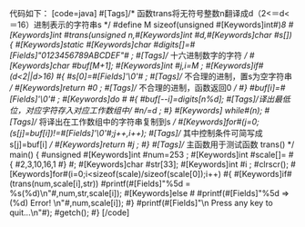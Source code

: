 代码如下：
[code=java]
#[Tags]/* 函数trans将无符号整数n翻译成d（2<＝d<＝16）进制表示的字符串s */
#define M sizeof(unsigned #[Keywords]int#)*8 
#[Keywords]int #trans(unsigned n,#[Keywords]int #d,#[Keywords]char #s[])
{
    #[Keywords]static #[Keywords]char #digits[]=#[Fields]"0123456789ABCDEF"# ;
    #[Tags]/* 十六进制数字的字符 */
    #[Keywords]char #buf[M+1];
    #[Keywords]int #j,i=M ;
    #[Keywords]if#(d<2||d>16)
    #{
        #s[0]=#[Fields]'\0'# ;
        #[Tags]/* 不合理的进制，置s为空字符串 */
        #[Keywords]return #0 ;
        #[Tags]/* 不合理的进制，函数返回0 */
    #}
    #buf[i]=#[Fields]'\0'# ;
    #[Keywords]do #
    #{
        #buf[--i]=digits[n%d];
        #[Tags]/*译出最低位，对应字符存入对应工作数组中*/
        #n/=d ;
    #}
   #[Keywords] while#(n);
    #[Tags]/* 将译出在工作数组中的字符串复制到s */
    #[Keywords]for#(j=0;(s[j]=buf[i])!=#[Fields]'\0'#;j++,i++);
    #[Tags]/* 其中控制条件可简写成s[j]=buf[i] */
    #[Keywords]return #j ;
#}
#[Tags]/* 主函数用于测试函数 trans() */
main()
{
    #unsigned #[Keywords]int #num=253 ;
    #[Keywords]int #scale[]=
    #{
        #2,3,10,16,1
    #}
    #;
    #[Keywords]char #str[33];
    #[Keywords]int #i ;
    #clrscr();
    #[Keywords]for#(i=0;i<sizeof(scale)/sizeof(scale[0]);i++)
    #{
        #[Keywords]if#(trans(num,scale[i],str))
        #printf(#[Fields]"%5d = %s(%d)\n"#,num,str,scale[i]);
        #[Keywords]else #
        #printf(#[Fields]"%5d => (%d) Error! \n"#,num,scale[i]);
    #}
    #printf(#[Fields]"\n Press any key to quit...\n"#);
    #getch();
#}
[/code]